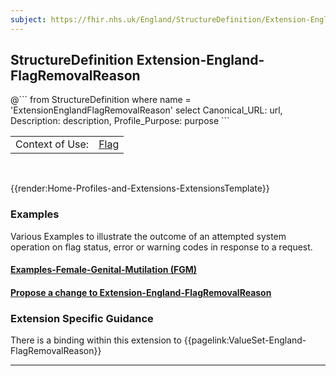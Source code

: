 ```yaml
---
subject: https://fhir.nhs.uk/England/StructureDefinition/Extension-England-FlagRemovalReason
---
```


## StructureDefinition Extension-England-FlagRemovalReason

<div id="transpose">
@```
from
	StructureDefinition
where
	name = 'ExtensionEnglandFlagRemovalReason'
select
	Canonical_URL: url,
	Description: description,
	Profile_Purpose: purpose
```
</div>

<table id="addToTranspose">
<tr><td>Context of Use: </td>
<td><a href='https://simplifier.net/guide/ukcoreimplementationguideassetsindevelopment/Home/ProfilesandExtensions/Profile-UKCore-Flag' target="_blank">Flag</td>
</tr>
</table>
<br>

{{render:Home-Profiles-and-Extensions-ExtensionsTemplate}}

<div id="Examples" class="tabcontent">
  <h3>Examples</h3>
  Various Examples to illustrate the outcome of an attempted system operation on flag status, error or warning codes in response to a request.
<h4><a href='https://simplifier.net/guide/Female-Genital-Mutilation-Implementation-Guide2/Home/Build/Examples' target="_blank">Examples-Female-Genital-Mutilation (FGM)</a></h4>
</div>

<div id="Feedback" class="tabcontent">
<h4><a href='https://simplifier.net/NHS-England-Implementation-Guide/Extension-England-FlagRemovalReason/~issues?level=File' target="_blank">Propose a change to Extension-England-FlagRemovalReason</a></h4>
</div>

<h3>Extension Specific Guidance</h3>
There is a binding within this extension to {{pagelink:ValueSet-England-FlagRemovalReason}}

---
    